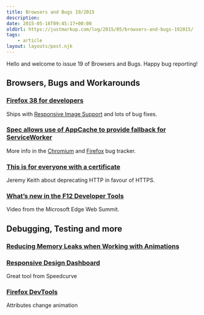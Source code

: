 ```yaml
---
title: Browsers and Bugs 19/2015
description: 
date: 2015-05-16T09:45:17+00:00
oldUrl: https://justmarkup.com/log/2015/05/browsers-and-bugs-192015/
tags:
    - article
layout: layouts/post.njk
---
```


Hello and welcome to issue 19 of Browsers and Bugs. Happy bug reporting!

Browsers, Bugs and Workarounds
------------------------------

### [Firefox 38 for developers](https://developer.mozilla.org/en-US/Firefox/Releases/38)

Ships with [Responsive Image Support](https://hacks.mozilla.org/2015/05/trainspotting-firefox-38/) and lots of bug fixes.

### [Spec allows use of AppCache to provide fallback for ServiceWorker](https://twitter.com/service_workers/status/598727002624040961)

More info in the [Chromium](https://code.google.com/p/chromium/issues/detail?id=410665) and [Firefox](https://bugzilla.mozilla.org/show_bug.cgi?id=1163545) bug tracker.

### [This is for everyone with a certificate](https://adactio.com/journal/8932)

Jeremy Keith about deprecating HTTP in favour of HTTPS.

### [What’s new in the F12 Developer Tools](https://channel9.msdn.com/Events/WebPlatformSummit/2015/Whats-new-in-the-F12-Developer-Tools)

Video from the Microsoft Edge Web Summit.

Debugging, Testing and more
---------------------------

### [Reducing Memory Leaks when Working with Animations](http://davidwalsh.name/reducing-memory-leaks-working-animations)

### [Responsive Design Dashboard](https://speedcurve.com/blog/responsive-design-performance-testing/)

Great tool from Speedcurve

### [Firefox DevTools](https://twitter.com/malyw/status/597741418979831808)

Attributes change animation
